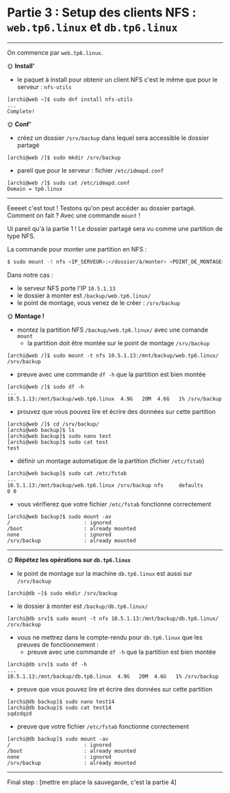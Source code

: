 # Partie 3 : Setup des clients NFS : `web.tp6.linux` et `db.tp6.linux`

---

On commence par `web.tp6.linux`.

🌞 **Install'**

- le paquet à install pour obtenir un client NFS c'est le même que pour le serveur : `nfs-utils`

```bash=
[archi@web ~]$ sudo dnf install nfs-utils
...
Complete!
```

🌞 **Conf'**

- créez un dossier `/srv/backup` dans lequel sera accessible le dossier partagé

```bash=
[archi@web /]$ sudo mkdir /srv/backup
```
- pareil que pour le serveur : fichier `/etc/idmapd.conf`

```bash=
[archi@web /]$ sudo cat /etc/idmapd.conf
Domain = tp6.linux
```

---

Eeeeet c'est tout ! Testons qu'on peut accéder au dossier partagé.  
Comment on fait ? Avec une commande `mount` !

Ui pareil qu'à la partie 1 ! Le dossier partagé sera vu comme une partition de type NFS.

La commande pour monter une partition en NFS :

```bash
$ sudo mount -t nfs <IP_SERVEUR>:</dossier/à/monter> <POINT_DE_MONTAGE>
```

Dans notre cas :

- le serveur NFS porte l'IP `10.5.1.13`
- le dossier à monter est `/backup/web.tp6.linux/`
- le point de montage, vous venez de le créer : `/srv/backup`

🌞 **Montage !**

- montez la partition NFS `/backup/web.tp6.linux/` avec une comande `mount`
  - la partition doit être montée sur le point de montage `/srv/backup`

```bash=
[archi@web /]$ sudo mount -t nfs 10.5.1.13:/mnt/backup/web.tp6.linux/ /srv/backup
```
  - preuve avec une commande `df -h` que la partition est bien montée

```bash=
[archi@web /]$ sudo df -h
...
10.5.1.13:/mnt/backup/web.tp6.linux  4.9G   20M  4.6G   1% /srv/backup
```
  - prouvez que vous pouvez lire et écrire des données sur cette partition

```bash=
[archi@web /]$ cd /srv/backup/
[archi@web backup]$ ls
[archi@web backup]$ sudo nano test
[archi@web backup]$ sudo cat test
test
```
- définir un montage automatique de la partition (fichier `/etc/fstab`)

```bash=
[archi@web backup]$ sudo cat /etc/fstab
...
10.5.1.13:/mnt/backup/web.tp6.linux /srv/backup nfs     defaults        0 0
```
  - vous vérifierez que votre fichier `/etc/fstab` fonctionne correctement

```bash=
[archi@web backup]$ sudo mount -av
/                        : ignored
/boot                    : already mounted
none                     : ignored
/srv/backup              : already mounted
```

---

🌞 **Répétez les opérations sur `db.tp6.linux`**

- le point de montage sur la machine `db.tp6.linux` est aussi sur `/srv/backup`

```bash=
[archi@db ~]$ sudo mkdir /srv/backup
```
- le dossier à monter est `/backup/db.tp6.linux/`

```bash=
[archi@db srv]$ sudo mount -t nfs 10.5.1.13:/mnt/backup/db.tp6.linux/ /srv/backup
```
- vous ne mettrez dans le compte-rendu pour `db.tp6.linux` que les preuves de fonctionnement :
  - preuve avec une commande `df -h` que la partition est bien montée

```bash=
[archi@db srv]$ sudo df -h
...
10.5.1.13:/mnt/backup/db.tp6.linux  4.9G   20M  4.6G   1% /srv/backup
```
  - preuve que vous pouvez lire et écrire des données sur cette partition

```bash=
[archi@db backup]$ sudo nano test14
[archi@db backup]$ sudo cat test14
sqdzdqzd
```
  - preuve que votre fichier `/etc/fstab` fonctionne correctement

```bash=
[archi@db backup]$ sudo mount -av
/                        : ignored
/boot                    : already mounted
none                     : ignored
/srv/backup              : already mounted
```

---

Final step : [mettre en place la sauvegarde, c'est la partie 4]
